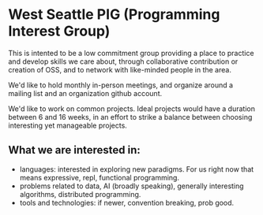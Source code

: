 # West Seattle PIG (Programming Interest Group)

This is intented to be a low commitment group providing a place to practice and  develop skills we care about, through collaborative contribution or creation of OSS, and to network with like-minded people in the area.

We'd like to hold monthly in-person meetings, and organize around a mailing list and an organization github account.

We'd like to work on common projects. Ideal projects would have a duration between 6 and 16 weeks, in an effort to strike a balance between choosing interesting yet manageable projects.

##  What we are interested in:

* languages: interested in exploring new paradigms. For us right now that means expressive, repl, functional programming.
* problems related to data, AI (broadly speaking), generally
  interesting algorithms, distributed programming.
* tools and technologies: if newer, convention breaking, prob good.





